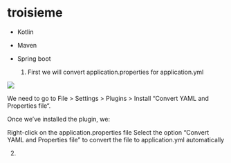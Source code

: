 # troisieme

- Kotlin
- Maven
- Spring boot

  1. First we will convert application.properties for application.yml
 <img src="img/Captura de Tela 2024-07-17 às 14.31.32.png">

 We need to go to File > Settings > Plugins > Install “Convert YAML and Properties file“.

Once we’ve installed the plugin, we:

Right-click on the application.properties file
Select the option “Convert YAML and Properties file” to convert the file to application.yml automatically

  2. 
